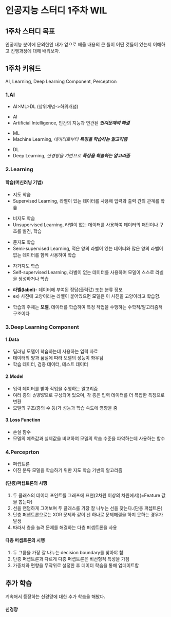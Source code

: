 # 인공지능 스터디 1주차 WIL

## 1주차 스터디 목표
인공지능 분야에 문외한인 내가 앞으로 배울 내용의 큰 틀이 어떤 것들이 있는지 이해하고 진행과정에 대해 배워보자.

## 1주차 키워드
AI, Learning, Deep Learning Component, Perceptron

### 1.**AI**
- AI>ML>DL (상위개념->하위개념)
* AI
* Artificial Intelligence, 인간의 지능과 연관된 ***인지문제의 해결***
- ML
- Machine Learning, *데이터로부터* ***특징을 학습하는 알고리즘***
* DL
* Deep Learning, *신경망을 기반으로* ***특징을 학습하는 알고리즘***

### 2.**Learning**
#### 학습(머신러닝 기법)
- 지도 학습
- Supervised Learning, 라벨이 있는 데이터를 사용해 입력과 출력 간의 관계를 학습
* 비지도 학습
* Unsupervised Learning, 라벨이 없는 데이터를 사용하여 데이터의 패턴이나 구조를 발견, 학습
- 준지도 학습
- Semi-supervised Learning, 적은 양의 라벨이 있는 데이터와 많은 양의 라벨이 없는 데이터를 함께 사용하여 학습
* 자가지도 학습
* Self-supervised Learning, 라벨이 없는 데이터를 사용하여 모델이 스스로 라벨을 생성하거나 학습
- **라벨(label)**- 데이터에 부여된 정답(출력값) 또는 분류 정보
- ex) 사진에 고양이라는 라벨이 붙어있으면 모델은 이 사진을 고양이라고 학습함.
+ 학습의 주체는 **모델**, 데이터를 학습하여 특정 작업을 수행하는 수학적/알고리즘적 구조이다

### 3.**Deep Learning Component**
#### 1.Data
- 딥러닝 모델이 학습하는데 사용하는 입력 자료
- 데이터의 양과 품질에 따라 모델의 성능이 좌우됨
- 학습 데이터, 검증 데이터, 테스트 데이터
#### 2.Model
- 입력 데이터를 받아 작업을 수행하는 알고리즘
- 여러 층의 *신경망*으로 구성되어 있으며, 각 층은 입력 데이터를 더 복잡한 특징으로 변환
- 모델의 구조(층의 수 등)가 성능과 학습 속도에 영향을 줌
#### 3.Loss Function
- 손실 함수
- 모델의 예측값과 실제값을 비교하여 모델의 학습 수준을 파악하는데 사용하는 함수

### 4.**Perceprton**
- 퍼셉트론
- 이진 분류 모델을 학습하기 위한 지도 학습 기반의 알고리즘

#### (단층)퍼셉트론의 시행
1. 두 클래스의 데이터 포인트를 그래프에 표현(2차원 이상의 차원에서)(=Feature 값을 뽑는다)
2. 선을 랜덤하게 그어보며 두 클래스를 가장 잘 나누는 선을 찾는다.(단층 퍼셉트론)
3. 단층 퍼셉트론으로는 XOR 문제와 같이 선 하나로 문제해결을 하지 못하는 경우가 발생
4. 따라서 층을 늘려 문제를 해결하는 다층 퍼셉트론을 사용
#### 다층 퍼셉트론의 시행
1. 두 그룹을 가장 잘 나누는 decision boundary를 찾아야 함
2. 단층 퍼셉트론과 다르게 다층 퍼셉트론은 비선형적 특성을 가짐
3. 가중치와 편향을 무작위로 설정한 후 데이터 학습을 통해 업데이트함
 
## 추가 학습
계속해서 등장하는 신경망에 대한 추가 학습을 해봤다.
#### 신경망

